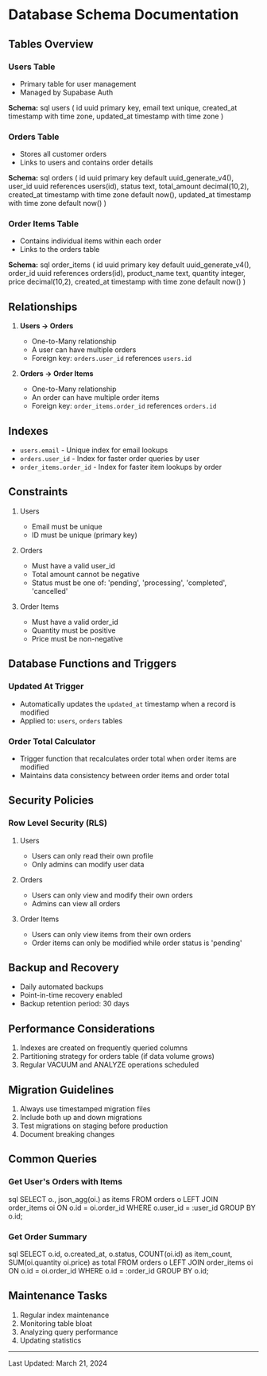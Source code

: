 # Database Schema Documentation

## Tables Overview

### Users Table
- Primary table for user management
- Managed by Supabase Auth

**Schema:** 
sql
users (
id uuid primary key,
email text unique,
created_at timestamp with time zone,
updated_at timestamp with time zone
)


### Orders Table
- Stores all customer orders
- Links to users and contains order details

**Schema:**
sql
orders (
id uuid primary key default uuid_generate_v4(),
user_id uuid references users(id),
status text,
total_amount decimal(10,2),
created_at timestamp with time zone default now(),
updated_at timestamp with time zone default now()
)

### Order Items Table
- Contains individual items within each order
- Links to the orders table

**Schema:**
sql
order_items (
id uuid primary key default uuid_generate_v4(),
order_id uuid references orders(id),
product_name text,
quantity integer,
price decimal(10,2),
created_at timestamp with time zone default now()
)


## Relationships

1. **Users → Orders**
   - One-to-Many relationship
   - A user can have multiple orders
   - Foreign key: `orders.user_id` references `users.id`

2. **Orders → Order Items**
   - One-to-Many relationship
   - An order can have multiple order items
   - Foreign key: `order_items.order_id` references `orders.id`

## Indexes
- `users.email` - Unique index for email lookups
- `orders.user_id` - Index for faster order queries by user
- `order_items.order_id` - Index for faster item lookups by order

## Constraints
1. Users
   - Email must be unique
   - ID must be unique (primary key)

2. Orders
   - Must have a valid user_id
   - Total amount cannot be negative
   - Status must be one of: 'pending', 'processing', 'completed', 'cancelled'

3. Order Items
   - Must have a valid order_id
   - Quantity must be positive
   - Price must be non-negative

## Database Functions and Triggers

### Updated At Trigger
- Automatically updates the `updated_at` timestamp when a record is modified
- Applied to: `users`, `orders` tables

### Order Total Calculator
- Trigger function that recalculates order total when order items are modified
- Maintains data consistency between order items and order total

## Security Policies

### Row Level Security (RLS)
1. Users
   - Users can only read their own profile
   - Only admins can modify user data

2. Orders
   - Users can only view and modify their own orders
   - Admins can view all orders

3. Order Items
   - Users can only view items from their own orders
   - Order items can only be modified while order status is 'pending'

## Backup and Recovery
- Daily automated backups
- Point-in-time recovery enabled
- Backup retention period: 30 days

## Performance Considerations
1. Indexes are created on frequently queried columns
2. Partitioning strategy for orders table (if data volume grows)
3. Regular VACUUM and ANALYZE operations scheduled

## Migration Guidelines
1. Always use timestamped migration files
2. Include both up and down migrations
3. Test migrations on staging before production
4. Document breaking changes

## Common Queries

### Get User's Orders with Items

sql
SELECT
o.,
json_agg(oi.) as items
FROM orders o
LEFT JOIN order_items oi ON o.id = oi.order_id
WHERE o.user_id = :user_id
GROUP BY o.id;


### Get Order Summary
sql
SELECT
o.id,
o.created_at,
o.status,
COUNT(oi.id) as item_count,
SUM(oi.quantity oi.price) as total
FROM orders o
LEFT JOIN order_items oi ON o.id = oi.order_id
WHERE o.id = :order_id
GROUP BY o.id;


## Maintenance Tasks
1. Regular index maintenance
2. Monitoring table bloat
3. Analyzing query performance
4. Updating statistics

---

Last Updated: March 21, 2024